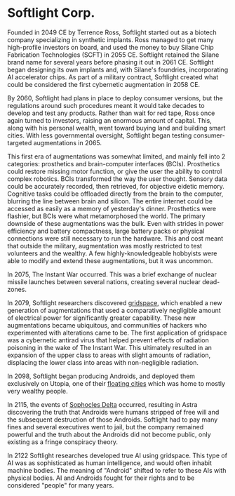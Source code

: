 # Softlight Corp.

<meta property="og:description" content="Founded in 2049 CE by Terrence Ross, Softlight started out as a biotech company specializing in synthetic implants.">

Founded in 2049 CE by Terrence Ross, Softlight started out as a biotech company specializing in synthetic implants. Ross managed to get many high-profile investors on board, and used the money to buy Silane Chip Fabrication Technologies (SCFT) in 2055 CE. Softlight retained the Silane brand name for several years before phasing it out in 2061 CE. Softlight began designing its own implants and, with Silane's foundries, incorporating AI accelerator chips. As part of a military contract, Softlight created what could be considered the first cybernetic augmentation in 2058 CE.

By 2060, Softlight had plans in place to deploy consumer versions, but the regulations around such procedures meant it would take decades to develop and test any products. Rather than wait for red tape, Ross once again turned to investors, raising an enormous amount of capital. This, along with his personal wealth, went toward buying land and building smart cities. With less governmental oversight, Softlight began testing consumer-targeted augmentations in 2065.

This first era of augmentations was somewhat limited, and mainly fell into 2 categories: prosthetics and brain-computer interfaces (BCIs). Prosthetics could restore missing motor function, or give the user the ability to control complex robotics. BCIs transformed the way the user thought. Sensory data could be accurately recorded, then retrieved, for objective eidetic memory. Cognitive tasks could be offloaded directly from the brain to the computer, blurring the line between brain and silicon. The entire internet could be accessed as easily as a memory of yesterday's dinner. Prosthetics were flashier, but BCIs were what metamorphosed the world. The primary downside of these augmentations was the bulk. Even with strides in power efficiency and battery compactness, large battery packs or physical connections were still necessary to run the hardware. This and cost meant that outside the military, augmentation was mostly restricted to test volunteers and the wealthy. A few highly-knowledgeable hobbyists were able to modify and extend these augmentations, but it was uncommon.

In 2075, The Instant War occurred. This was a brief exchange of nuclear missile launches between several nations, creating several nuclear dead-zones.

In 2079, Softlight researchers discovered [gridspace](gridspace.md), which enabled a new generation of augmentations that used a comparatively negligible amount of electrical power for significantly greater capability. These new augmentations became ubiquitous, and communities of hackers who experimented with alterations came to be. The first application of gridspace was a cybernetic antirad virus that helped prevent effects of radiation poisoning in the wake of The Instant War. This ultimately resulted in an expansion of the upper class to areas with slight amounts of radiation, displacing the lower class into areas with non-negligible radiation.

In 2098, Softlight began producing Androids, and deployed them exclusively on Utopia, one of their [floating cities](floating-cities.md) which was home to mostly very wealthy people.

In 2115, the events of [Sophocles Delta](../../../stories/sophocles-delta.md) occurred, resulting in Astra discovering the truth that Androids were humans stripped of free will and the subsequent destruction of those Androids. Softlight had to pay many fines and several executives went to jail, but the company remained powerful and the truth about the Androids did not become public, only existing as a fringe conspiracy theory.

In 2122 Softlight researches developed true AI using gridspace. This type of AI was as sophisticated as human intelligence, and would often inhabit machine bodies. The meaning of "Android" shifted to refer to these AIs with physical bodies. AI and Androids fought for their rights and to be considered "people" for many years.